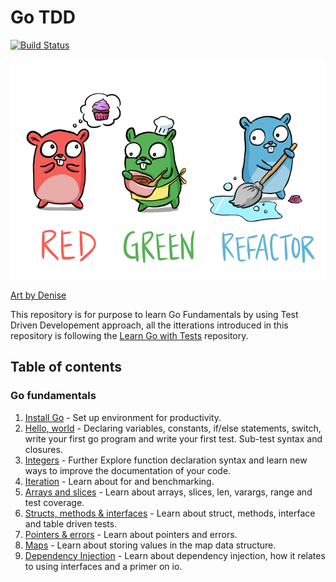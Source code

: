 # Go TDD 
[![Build Status](https://travis-ci.com/medmes/go-tdd.svg?branch=master)](https://travis-ci.com/medmes/go-tdd)

<p align="center">
  <img src="red-green-blue-gophers-smaller.png" />
</p>

[Art by Denise](https://twitter.com/deniseyu21)

This repository is for purpose to learn Go Fundamentals by using Test Driven Developement approach, all the itterations introduced in this 
repository is following the [Learn Go with Tests](https://github.com/quii/learn-go-with-tests/) repository.


## Table of contents

### Go fundamentals

1. [Install Go](install-go.md) - Set up environment for productivity.
2. [Hello, world](src/hello) - Declaring variables, constants, if/else statements, switch, write your first go program and write your first test. Sub-test syntax and closures.
3. [Integers](src/integers) - Further Explore function declaration syntax and learn new ways to improve the documentation of your code.
4. [Iteration](src/iteration) - Learn about for and benchmarking.
5. [Arrays and slices](src/arrays-slices) - Learn about arrays, slices, len, varargs, range and test coverage.
6. [Structs, methods & interfaces](src/struct-interface) - Learn about struct, methods, interface and table driven tests.
7. [Pointers & errors](src/pointers-errors) - Learn about pointers and errors.
8. [Maps](src/maps) -  Learn about storing values in the map data structure.
9. [Dependency Injection](src/di) - Learn about dependency injection, how it relates to using interfaces and a primer on io.
